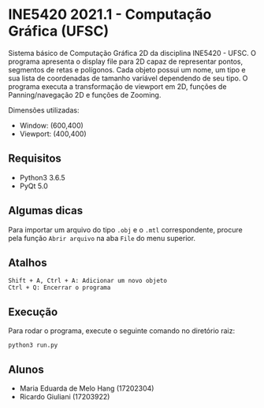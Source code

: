 # INE5420 2021.1 - Computação Gráfica (UFSC)
Sistema básico de Computação Gráfica 2D da disciplina INE5420 - UFSC. 
O programa apresenta o display file para 2D capaz de representar pontos, segmentos de retas e polígonos. Cada objeto possui um nome, um tipo e sua lista de coordenadas de tamanho variável dependendo de seu tipo. O programa executa a transformação de viewport em 2D, funções de Panning/navegação 2D e funções de Zooming.

Dimensões utilizadas:
- Window: (600,400)
- Viewport: (400,400)

## Requisitos
- Python3 3.6.5
- PyQt 5.0

## Algumas dicas

Para importar um arquivo do tipo `.obj` e o `.mtl` correspondente, procure pela função `Abrir arquivo` na aba `File` do menu superior. 

## Atalhos

```
Shift + A, Ctrl + A: Adicionar um novo objeto
Ctrl + Q: Encerrar o programa
```
## Execução

Para rodar o programa, execute o seguinte comando no diretório raiz:

```
python3 run.py
```

## Alunos
- Maria Eduarda de Melo Hang (17202304)
- Ricardo Giuliani (17203922)  
